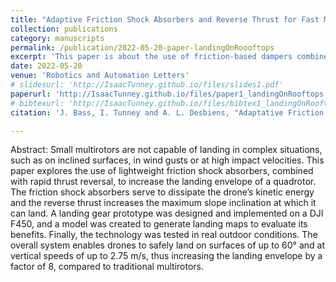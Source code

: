 ```yaml
---
title: "Adaptive Friction Shock Absorbers and Reverse Thrust for Fast Multirotor Landing on Inclined Surfaces"
collection: publications
category: manuscripts
permalink: /publication/2022-05-20-paper-landingOnRoooftops
excerpt: 'This paper is about the use of friction-based dampers combined with thrust reversal to enable small multirotors to land rapidly on steep surfaces (up to 60°) such as rooftops.'
date: 2022-05-20
venue: 'Robotics and Automation Letters'
# slidesurl: 'http://IsaacTunney.github.io/files/slides1.pdf'
paperurl: 'http://IsaacTunney.github.io/files/paper1_landingOnRooftops.pdf'
# bibtexurl: 'http://IsaacTunney.github.io/files/bibtex1_landingOnRooftops.bib'
citation: 'J. Bass, I. Tunney and A. L. Desbiens, "Adaptative Friction Shock Absorbers and Reverse Thrust for Fast Multirotor Landing on Inclined Surfaces," in IEEE Robotics and Automation Letters, vol. 7, no. 3, pp. 6701-6708, July 2022, doi: 10.1109/LRA.2022.3176102'

---
```


Abstract: Small multirotors are not capable of landing in complex situations, such as on inclined surfaces, in wind gusts or at high impact velocities. This paper explores the use of lightweight friction shock absorbers, combined with rapid thrust reversal, to increase the landing envelope of a quadrotor. The friction shock absorbers serve to dissipate the drone’s kinetic energy and the reverse thrust increases the maximum slope inclination at which it can land. A landing gear prototype was designed and implemented on a DJI F450, and a model was created to generate landing maps to evaluate its benefits. Finally, the technology was tested in real outdoor conditions. The overall system enables drones to safely land on surfaces of up to 60° and at vertical speeds of up to 2.75 m/s, thus increasing the landing envelope by a factor of 8, compared to traditional multirotors.

<!-- The contents above will be part of a list of publications, if the user clicks the link for the publication than the contents of section will be rendered as a full page, allowing you to provide more information about the paper for the reader. When publications are displayed as a single page, the contents of the above "citation" field will automatically be included below this section in a smaller font. -->
